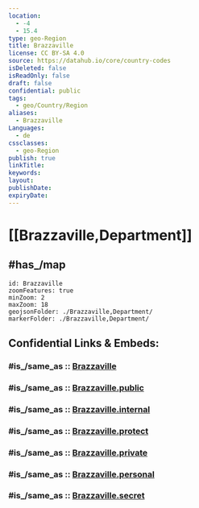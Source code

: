 ```yaml
---
location:
  - -4
  - 15.4
type: geo-Region
title: Brazzaville
license: CC BY-SA 4.0
source: https://datahub.io/core/country-codes
isDeleted: false
isReadOnly: false
draft: false
confidential: public
tags:
  - geo/Country/Region
aliases:
  - Brazzaville
Languages:
  - de
cssclasses:
  - geo-Region
publish: true
linkTitle: 
keywords: 
layout: 
publishDate: 
expiryDate:
---
```


# [[Brazzaville,Department]]  


## #has_/map 

```leaflet
id: Brazzaville
zoomFeatures: true 
minZoom: 2 
maxZoom: 18
geojsonFolder: ./Brazzaville,Department/
markerFolder: ./Brazzaville,Department/
```



## Confidential Links & Embeds: 

### #is_/same_as :: [Brazzaville](/_Standards/Earth/Continent/Africa/Africa~Central/Congo~Brazzaville/departments~Congo~Brazzaville/Brazzaville.md) 

### #is_/same_as :: [Brazzaville.public](/_public/Earth/Continent/Africa/Africa~Central/Congo~Brazzaville/departments~Congo~Brazzaville/Brazzaville.public.md) 

### #is_/same_as :: [Brazzaville.internal](/_internal/Earth/Continent/Africa/Africa~Central/Congo~Brazzaville/departments~Congo~Brazzaville/Brazzaville.internal.md) 

### #is_/same_as :: [Brazzaville.protect](/_protect/Earth/Continent/Africa/Africa~Central/Congo~Brazzaville/departments~Congo~Brazzaville/Brazzaville.protect.md) 

### #is_/same_as :: [Brazzaville.private](/_private/Earth/Continent/Africa/Africa~Central/Congo~Brazzaville/departments~Congo~Brazzaville/Brazzaville.private.md) 

### #is_/same_as :: [Brazzaville.personal](/_personal/Earth/Continent/Africa/Africa~Central/Congo~Brazzaville/departments~Congo~Brazzaville/Brazzaville.personal.md) 

### #is_/same_as :: [Brazzaville.secret](/_secret/Earth/Continent/Africa/Africa~Central/Congo~Brazzaville/departments~Congo~Brazzaville/Brazzaville.secret.md)

